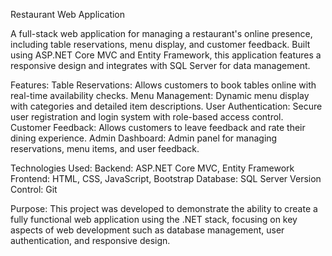Restaurant Web Application

A full-stack web application for managing a restaurant's online presence, including table reservations, menu display, and customer feedback. Built using ASP.NET Core MVC and Entity Framework,
this application features a responsive design and integrates with SQL Server for data management.

Features:
Table Reservations: Allows customers to book tables online with real-time availability checks.
Menu Management: Dynamic menu display with categories and detailed item descriptions.
User Authentication: Secure user registration and login system with role-based access control.
Customer Feedback: Allows customers to leave feedback and rate their dining experience.
Admin Dashboard: Admin panel for managing reservations, menu items, and user feedback.

Technologies Used:
Backend: ASP.NET Core MVC, Entity Framework
Frontend: HTML, CSS, JavaScript, Bootstrap
Database: SQL Server
Version Control: Git

Purpose:
This project was developed to demonstrate the ability to create a fully functional web application using the .NET stack, 
focusing on key aspects of web development such as database management, user authentication, and responsive design.
